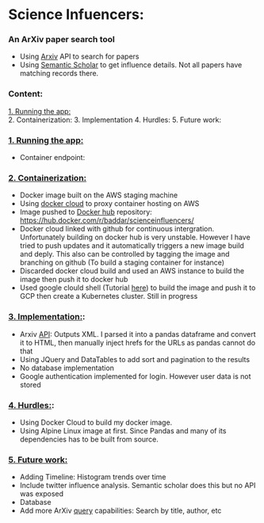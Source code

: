 # **Science Infuencers:**

### An ArXiv paper search tool

* Using [Arxiv](https://arxiv.org/) API to search for papers
* Using [Semantic Scholar](https://www.semanticscholar.org/) to get influence details. Not all papers have matching records there.


### Content:
<a href="#1">1. Running the app:</a> <br>
<a id="2">2. Containerization:</a>
<a id="3">3. Implementation</a>
<a id="4">4. Hurdles:</a>
<a id="5">5. Future work:</a>

### [1. Running the app:](#1)
* Container endpoint: 

### [2. Containerization:](#2)

* Docker image built on the AWS staging machine
* Using [docker cloud](https://cloud.docker.com/) to proxy container hosting on AWS
* Image pushed to [Docker hub](https://hub.docker.com/r/baddar/scienceinfluencers/) repository: https://hub.docker.com/r/baddar/scienceinfluencers/
* Docker cloud linked with github for continuous intergration. Unfortunately building on docker hub is very unstable. However I have tried to push updates and it automatically triggers a new image build and deply. This also can be controlled by tagging the image and branching on github (To build a staging container for instance)
* Discarded docker cloud build and used an AWS instance to build the image then push it to docker hub 
* Used google clould shell (Tutorial [here](https://cloud.google.com/kubernetes-engine/docs/tutorials/hello-app)) to build the image and push it to GCP then create a Kubernetes cluster. Still in progress

### [3. Implementation:](#3):

* Arxiv [API](https://arxiv.org/help/api/index): Outputs XML. I parsed it into a pandas dataframe and convert it to HTML, then manually inject hrefs for the URLs as pandas cannot do that
* Using JQuery and DataTables to add sort and pagination to the results
* No database implementation
* Google authentication implemented for login. However user data is not stored 

### [4. Hurdles:](#4):
* Using Docker Cloud to build my docker image. 
* Using Alpine Linux image at first. Since Pandas and many of its dependencies has to be built from source. 

### [5. Future work:](#5)

 * Adding Timeline: Histogram trends over time 
 * Include twitter influence analysis. Semantic scholar does this but no API was exposed
 * Database
 * Add more ArXiv [query](https://arxiv.org/find) capabilities: Search by title, author, etc

 